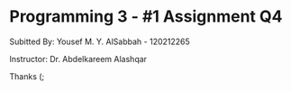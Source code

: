 # Programming 3 - #1 Assignment Q4
Subitted By: Yousef M. Y. AlSabbah - 120212265

Instructor: Dr. Abdelkareem Alashqar

Thanks (;

